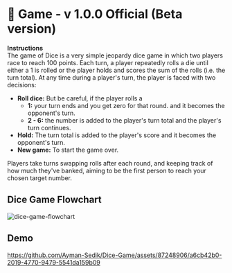 # 🎲 Game - v 1.0.0 Official (Beta version)
**Instructions**
<br>The game of Dice is a very simple jeopardy dice game in which two players race to reach 100 points. Each turn, a player repeatedly rolls a die until either a 1 is rolled or the player holds and scores the sum of the rolls (i.e. the turn total). At any time during a player's turn, the player is faced with two decisions:</br>

 - **Roll dice:** But be careful, if the player rolls a
   - **1:** your turn ends and you get zero for that round. and it becomes the opponent's turn. 
   - **2 - 6:** the number is added to the player's turn total and the player's turn continues.
 - **Hold:** The turn total is added to the player's score and it becomes the opponent's turn.
 - **New game:** To start the game over.</br>
   
Players take turns swapping rolls after each round, and keeping track of how much they've banked, aiming to be the first person to reach your chosen target number.

## Dice Game Flowchart
![dice-game-flowchart](https://github.com/Ayman-Sedik/Dice-Game/assets/87248906/f27acf52-264e-4ab6-a676-9c8bbcd631de)


## Demo
https://github.com/Ayman-Sedik/Dice-Game/assets/87248906/a6cb42b0-2019-4770-9479-5541da159b09


